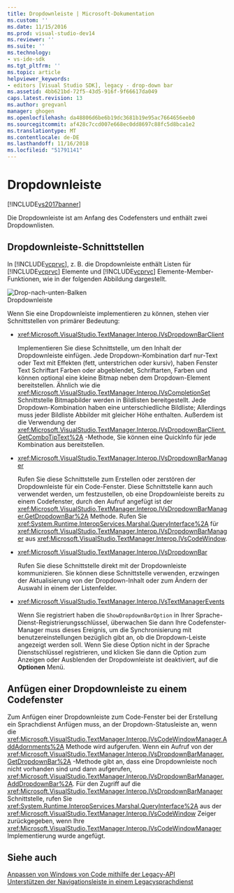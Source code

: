 ```yaml
---
title: Dropdownleiste | Microsoft-Dokumentation
ms.custom: ''
ms.date: 11/15/2016
ms.prod: visual-studio-dev14
ms.reviewer: ''
ms.suite: ''
ms.technology:
- vs-ide-sdk
ms.tgt_pltfrm: ''
ms.topic: article
helpviewer_keywords:
- editors [Visual Studio SDK], legacy - drop-down bar
ms.assetid: 4bb621bd-72f5-43d5-916f-9f66617da049
caps.latest.revision: 13
ms.author: gregvanl
manager: ghogen
ms.openlocfilehash: da48806d6be6b19dc3681b19e95ac7664656eeb0
ms.sourcegitcommit: af428c7ccd007e668ec0dd8697c88fc5d8bca1e2
ms.translationtype: MT
ms.contentlocale: de-DE
ms.lasthandoff: 11/16/2018
ms.locfileid: "51791141"
---
```

# <a name="drop-down-bar"></a>Dropdownleiste
[!INCLUDE[vs2017banner](../includes/vs2017banner.md)]

Die Dropdownleiste ist am Anfang des Codefensters und enthält zwei Dropdownlisten.  
  
## <a name="drop-down-bar-interfaces"></a>Dropdownleiste-Schnittstellen  
 In [!INCLUDE[vcprvc](../includes/vcprvc-md.md)], z. B. die Dropdownleiste enthält Listen für [!INCLUDE[vcprvc](../includes/vcprvc-md.md)] Elemente und [!INCLUDE[vcprvc](../includes/vcprvc-md.md)] Elemente-Member-Funktionen, wie in der folgenden Abbildung dargestellt.  
  
 ![Drop&#45;nach-unten-Balken](../extensibility/media/vsdropdown-bar.gif "VsDropdown_bar")  
Dropdownleiste  
  
 Wenn Sie eine Dropdownleiste implementieren zu können, stehen vier Schnittstellen von primärer Bedeutung:  
  
-   <xref:Microsoft.VisualStudio.TextManager.Interop.IVsDropdownBarClient>  
  
     Implementieren Sie diese Schnittstelle, um den Inhalt der Dropdownleiste einfügen. Jede Dropdown-Kombination darf nur-Text oder Text mit Effekten (fett, unterstrichen oder kursiv), haben Fenster Text Schriftart Farben oder abgeblendet, Schriftarten, Farben und können optional eine kleine Bitmap neben dem Dropdown-Element bereitstellen. Ähnlich wie die <xref:Microsoft.VisualStudio.TextManager.Interop.IVsCompletionSet> Schnittstelle Bitmapbilder werden in Bildlisten bereitgestellt. Jede Dropdown-Kombination haben eine unterschiedliche Bildliste; Allerdings muss jeder Bildliste Abbilder mit gleicher Höhe enthalten. Außerdem ist die Verwendung der <xref:Microsoft.VisualStudio.TextManager.Interop.IVsDropdownBarClient.GetComboTipText%2A> -Methode, Sie können eine QuickInfo für jede Kombination aus bereitstellen.  
  
-   <xref:Microsoft.VisualStudio.TextManager.Interop.IVsDropdownBarManager>  
  
     Rufen Sie diese Schnittstelle zum Erstellen oder zerstören der Dropdownleiste für ein Code-Fenster. Diese Schnittstelle kann auch verwendet werden, um festzustellen, ob eine Dropdownleiste bereits zu einem Codefenster, durch den Aufruf angefügt ist der <xref:Microsoft.VisualStudio.TextManager.Interop.IVsDropdownBarManager.GetDropdownBar%2A> Methode. Rufen Sie <xref:System.Runtime.InteropServices.Marshal.QueryInterface%2A> für <xref:Microsoft.VisualStudio.TextManager.Interop.IVsDropdownBarManager> aus <xref:Microsoft.VisualStudio.TextManager.Interop.IVsCodeWindow>.  
  
-   <xref:Microsoft.VisualStudio.TextManager.Interop.IVsDropdownBar>  
  
     Rufen Sie diese Schnittstelle direkt mit der Dropdownleiste kommunizieren. Sie können diese Schnittstelle verwenden, erzwingen der Aktualisierung von der Dropdown-Inhalt oder zum Ändern der Auswahl in einem der Listenfelder.  
  
-   <xref:Microsoft.VisualStudio.TextManager.Interop.IVsTextManagerEvents>  
  
     Wenn Sie registriert haben die `ShowDropdownBarOption` in Ihrer Sprache-Dienst-Registrierungsschlüssel, überwachen Sie dann Ihre Codefenster-Manager muss dieses Ereignis, um die Synchronisierung mit benutzereinstellungen bezüglich gibt an, ob die Dropdown-Leiste angezeigt werden soll. Wenn Sie diese Option nicht in der Sprache Dienstschlüssel registrieren, und klicken Sie dann die Option zum Anzeigen oder Ausblenden der Dropdownleiste ist deaktiviert, auf die **Optionen** Menü.  
  
## <a name="attaching-a-drop-down-bar-to-a-code-window"></a>Anfügen einer Dropdownleiste zu einem Codefenster  
 Zum Anfügen einer Dropdownleiste zum Code-Fenster bei der Erstellung ein Sprachdienst Anfügen muss, an der Dropdown-Statusleiste an, wenn die <xref:Microsoft.VisualStudio.TextManager.Interop.IVsCodeWindowManager.AddAdornments%2A> Methode wird aufgerufen. Wenn ein Aufruf von der <xref:Microsoft.VisualStudio.TextManager.Interop.IVsDropdownBarManager.GetDropdownBar%2A> -Methode gibt an, dass eine Dropdownleiste noch nicht vorhanden sind und dann aufgerufen, <xref:Microsoft.VisualStudio.TextManager.Interop.IVsDropdownBarManager.AddDropdownBar%2A>. Für den Zugriff auf die <xref:Microsoft.VisualStudio.TextManager.Interop.IVsDropdownBarManager> Schnittstelle, rufen Sie <xref:System.Runtime.InteropServices.Marshal.QueryInterface%2A> aus der <xref:Microsoft.VisualStudio.TextManager.Interop.IVsCodeWindow> Zeiger zurückgegeben, wenn Ihre <xref:Microsoft.VisualStudio.TextManager.Interop.IVsCodeWindowManager> Implementierung wurde angefügt.  
  
## <a name="see-also"></a>Siehe auch  
 [Anpassen von Windows von Code mithilfe der Legacy-API](../extensibility/customizing-code-windows-by-using-the-legacy-api.md)   
 [Unterstützen der Navigationsleiste in einem Legacysprachdienst](../extensibility/internals/support-for-the-navigation-bar-in-a-legacy-language-service.md)

